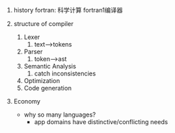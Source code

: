 1. history
fortran: 科学计算
fortran1编译器
    
2. structure of compiler
    1. Lexer
       1. text-->tokens
    2. Parser
       1. token-->ast
    3. Semantic Analysis
       1. catch inconsistencies
    4. Optimization
    5. Code generation

3. Economy
    * why so many languages?
      * app domains have distinctive/conflicting needs 
    



